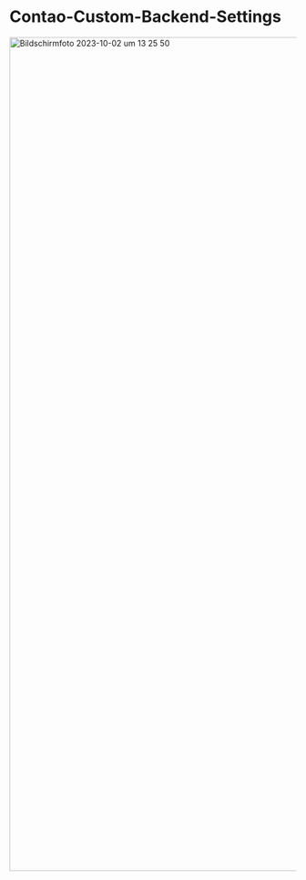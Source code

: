 # Contao-Custom-Backend-Settings

<img width="1463" alt="Bildschirmfoto 2023-10-02 um 13 25 50" src="https://github.com/heimseiten/contao-custom-backend-settings/assets/6552484/021ff099-6402-49b3-8222-41ca6dc7899a">
